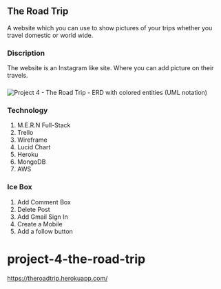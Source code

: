 ## The Road Trip

A website which you can use to show pictures of your trips whether you travel domestic or world wide.

### Discription
The website is an Instagram like site. Where you can add picture on their travels.

###
![Project 4 - The Road Trip - ERD with colored entities (UML notation)](https://user-images.githubusercontent.com/44272798/143070385-39decd79-01a0-417b-a575-13b4a03cfffc.jpeg)


### Technology
1. M.E.R.N Full-Stack
2. Trello
3. Wireframe
4. Lucid Chart
5. Heroku
6. MongoDB
7. AWS

### Ice Box
1. Add Comment Box
2. Delete Post
3. Add Gmail Sign In
4. Create a Mobile 
5. Add a follow button

# project-4-the-road-trip
https://theroadtrip.herokuapp.com/
